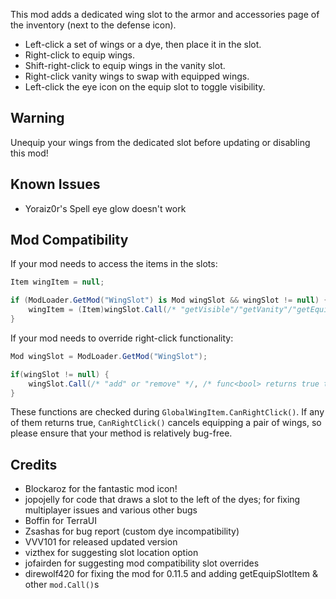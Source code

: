 ﻿This mod adds a dedicated wing slot to the armor and accessories page of the inventory (next to the defense icon).

* Left-click a set of wings or a dye, then place it in the slot.
* Right-click to equip wings.
* Shift-right-click to equip wings in the vanity slot.
* Right-click vanity wings to swap with equipped wings.
* Left-click the eye icon on the equip slot to toggle visibility.

## Warning
Unequip your wings from the dedicated slot before updating or disabling this mod!

## Known Issues
* Yoraiz0r's Spell eye glow doesn't work

## Mod Compatibility
If your mod needs to access the items in the slots:
```csharp
Item wingItem = null;

if (ModLoader.GetMod("WingSlot") is Mod wingSlot && wingSlot != null) {
    wingItem = (Item)wingSlot.Call(/* "getVisible"/"getVanity"/"getEquip" */, player.whoAmI);
}
```

If your mod needs to override right-click functionality:
```csharp
Mod wingSlot = ModLoader.GetMod("WingSlot");

if(wingSlot != null) {
    wingSlot.Call(/* "add" or "remove" */, /* func<bool> returns true to cancel/false to continue */);
}
```

These functions are checked during `GlobalWingItem.CanRightClick()`. If any of them returns true, `CanRightClick()` cancels equipping a pair of wings, so please ensure that your method is relatively bug-free.

## Credits
* Blockaroz for the fantastic mod icon!
* jopojelly for code that draws a slot to the left of the dyes; for fixing multiplayer issues and various other bugs
* Boffin for TerraUI
* Zsashas for bug report (custom dye incompatibility)
* VVV101 for released updated version
* vizthex for suggesting slot location option
* jofairden for suggesting mod compatibility slot overrides
* direwolf420 for fixing the mod for 0.11.5 and adding getEquipSlotItem & other `mod.Call()`s
